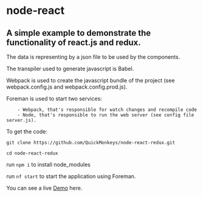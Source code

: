 # node-react

## A simple example to demonstrate the functionality of react.js and redux.

The data is representing by a json file to be used by the components.

The transpiler used to generate javascript is Babel.

Webpack is used to create the javascript bundle of the project (see webpack.config.js and webpack.config.prod.js).

Foreman is used to start two services: 
```
    - Webpack, that's responsible for watch changes and recompile code 
    - Node, that's responsible to run the web server (see config file server.js).
```

To get the code:

`git clone https://github.com/QuickMonkeys/node-react-redux.git`

`cd node-react-redux`

run `npm i` to install node_modules

run `nf start` to start the application using Foreman.

You can see a live [Demo](https://node-react-redux-quick.herokuapp.com/) here.
